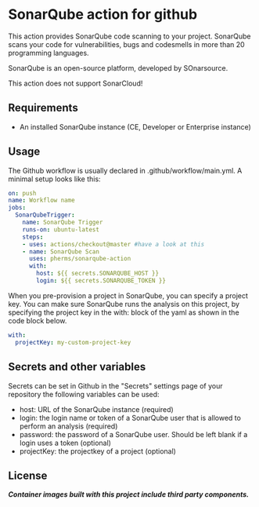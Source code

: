 # SonarQube action for github

This action provides SonarQube code scanning to your project.
SonarQube scans your code for vulnerabilities, bugs and codesmells in more than 20 programming languages.

SonarQube is an open-source platform, developed by SOnarsource.

This action does not support SonarCloud!

## Requirements
* An installed SonarQube instance (CE, Developer or Enterprise instance)

## Usage
The Github workflow is usually declared in .github/workflow/main.yml. A minimal setup looks like this:

```yaml
on: push
name: Workflow name
jobs:
  SonarQubeTrigger:
    name: SonarQube Trigger
    runs-on: ubuntu-latest
    steps:
    - uses: actions/checkout@master #have a look at this
    - name: SonarQube Scan
      uses: pherms/sonarqube-action
      with:
        host: ${{ secrets.SONARQUBE_HOST }}
        login: ${{ secrets.SONARQUBE_TOKEN }}
```
When you pre-provision a project in SonarQube, you can specify a project key. You can make sure SonarQube runs the analysis on this project, by specifying the project key in the with: block of the yaml as shown in the code block below.
```yaml
with:
  projectKey: my-custom-project-key
```

## Secrets and other variables
Secrets can be set in Github in the "Secrets" settings page of your repository
the following variables can be used:
- host: URL of the SonarQube instance (required)
- login: the login name or token of a SonarQube user that is allowed to perform an analysis (required)
- password: the password of a SonarQube user. Should be left blank if a login uses a token (optional)
- projectKey: the projectkey of a project (optional)

## License


**_Container images built with this project include third party components._**
